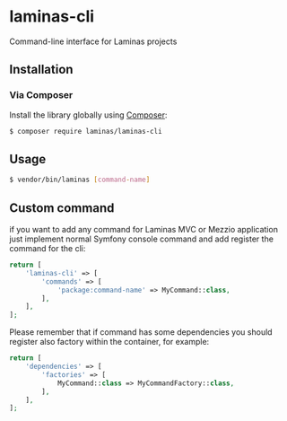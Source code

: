 # laminas-cli

Command-line interface for Laminas projects

## Installation

### Via Composer

Install the library globally using [Composer](https://getcomposer.org):

```bash
$ composer require laminas/laminas-cli
```

## Usage

```bash
$ vendor/bin/laminas [command-name]
```

## Custom command

if you want to add any command for Laminas MVC or Mezzio application just implement normal
Symfony console command and add register the command for the cli:

```php
return [
    'laminas-cli' => [
        'commands' => [
            'package:command-name' => MyCommand::class,
        ],
    ],
];
```

Please remember that if command has some dependencies you should register also factory within
the container, for example:

```php
return [
    'dependencies' => [
        'factories' => [
            MyCommand::class => MyCommandFactory::class,
        ],
    ],
];
```
